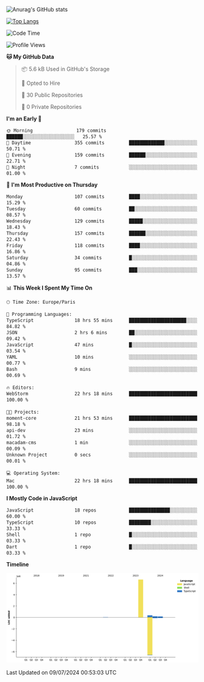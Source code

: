 ![Anurag's GitHub stats](https://github-readme-stats.vercel.app/api?username=sufiane&theme=dark&show_icons=true&count_private=true)


[![Top Langs](https://github-readme-stats.vercel.app/api/top-langs/?username=sufiane&layout=compact)](https://github.com/anuraghazra/github-readme-stats)

<!--START_SECTION:waka-->
![Code Time](http://img.shields.io/badge/Code%20Time-1%2C097%20hrs%208%20mins-blue)

![Profile Views](http://img.shields.io/badge/Profile%20Views-0-blue)

**🐱 My GitHub Data** 

> 📦 5.6 kB Used in GitHub's Storage 
 > 
> 💼 Opted to Hire
 > 
> 📜 30 Public Repositories 
 > 
> 🔑 0 Private Repositories 
 > 
**I'm an Early 🐤** 

```text
🌞 Morning                179 commits         ██████░░░░░░░░░░░░░░░░░░░   25.57 % 
🌆 Daytime                355 commits         █████████████░░░░░░░░░░░░   50.71 % 
🌃 Evening                159 commits         ██████░░░░░░░░░░░░░░░░░░░   22.71 % 
🌙 Night                  7 commits           ░░░░░░░░░░░░░░░░░░░░░░░░░   01.00 % 
```
📅 **I'm Most Productive on Thursday** 

```text
Monday                   107 commits         ████░░░░░░░░░░░░░░░░░░░░░   15.29 % 
Tuesday                  60 commits          ██░░░░░░░░░░░░░░░░░░░░░░░   08.57 % 
Wednesday                129 commits         █████░░░░░░░░░░░░░░░░░░░░   18.43 % 
Thursday                 157 commits         ██████░░░░░░░░░░░░░░░░░░░   22.43 % 
Friday                   118 commits         ████░░░░░░░░░░░░░░░░░░░░░   16.86 % 
Saturday                 34 commits          █░░░░░░░░░░░░░░░░░░░░░░░░   04.86 % 
Sunday                   95 commits          ███░░░░░░░░░░░░░░░░░░░░░░   13.57 % 
```


📊 **This Week I Spent My Time On** 

```text
🕑︎ Time Zone: Europe/Paris

💬 Programming Languages: 
TypeScript               18 hrs 55 mins      █████████████████████░░░░   84.82 % 
JSON                     2 hrs 6 mins        ██░░░░░░░░░░░░░░░░░░░░░░░   09.42 % 
JavaScript               47 mins             █░░░░░░░░░░░░░░░░░░░░░░░░   03.54 % 
YAML                     10 mins             ░░░░░░░░░░░░░░░░░░░░░░░░░   00.77 % 
Bash                     9 mins              ░░░░░░░░░░░░░░░░░░░░░░░░░   00.69 % 

🔥 Editors: 
WebStorm                 22 hrs 18 mins      █████████████████████████   100.00 % 

🐱‍💻 Projects: 
moment-core              21 hrs 53 mins      █████████████████████████   98.18 % 
api-dev                  23 mins             ░░░░░░░░░░░░░░░░░░░░░░░░░   01.72 % 
macadam-cms              1 min               ░░░░░░░░░░░░░░░░░░░░░░░░░   00.09 % 
Unknown Project          0 secs              ░░░░░░░░░░░░░░░░░░░░░░░░░   00.01 % 

💻 Operating System: 
Mac                      22 hrs 18 mins      █████████████████████████   100.00 % 
```

**I Mostly Code in JavaScript** 

```text
JavaScript               18 repos            ███████████████░░░░░░░░░░   60.00 % 
TypeScript               10 repos            ████████░░░░░░░░░░░░░░░░░   33.33 % 
Shell                    1 repo              █░░░░░░░░░░░░░░░░░░░░░░░░   03.33 % 
Dart                     1 repo              █░░░░░░░░░░░░░░░░░░░░░░░░   03.33 % 
```



**Timeline**

![Lines of Code chart](https://raw.githubusercontent.com/Sufiane/Sufiane/main/assets/bar_graph.png)


 Last Updated on 09/07/2024 00:53:03 UTC
<!--END_SECTION:waka-->


<!--
**Sufiane/sufiane** is a ✨ _special_ ✨ repository because its `README.md` (this file) appears on your GitHub profile.

Here are some ideas to get you started:

- 🔭 I’m currently working on ...
- 🌱 I’m currently learning ...
- 👯 I’m looking to collaborate on ...
- 🤔 I’m looking for help with ...
- 💬 Ask me about ...
- 📫 How to reach me: ...
- 😄 Pronouns: ...
- ⚡ Fun fact: ...
-->
